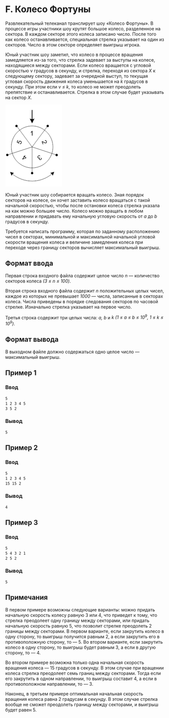 # F. Колесо Фортуны

Развлекательный телеканал транслирует шоу «Колесо Фортуны». В процессе игры участники шоу крутят большое колесо,
разделенное на сектора. В каждом секторе этого колеса записано число. После того как колесо останавливается, специальная
стрелка указывает на один из секторов. Число в этом секторе определяет выигрыш игрока.

Юный участник шоу заметил, что колесо в процессе вращения замедляется из-за того, что стрелка задевает за выступы на
колесе, находящиеся между секторами. Если колесо вращается с угловой скоростью v градусов в секунду, и стрелка, переходя
из сектора _X_ к следующему сектору, задевает за очередной выступ, то текущая угловая скорость движения колеса
уменьшается на _k_ градусов в секунду. При этом если _v ≤ k_, то колесо не может преодолеть препятствие и
останавливается. Стрелка в этом случае будет указывать на сектор _X_.

![statement-image.png](.res%2Fstatement-image.png)

Юный участник шоу собирается вращать колесо. Зная порядок секторов на колесе, он хочет заставить колесо вращаться с
такой начальной скоростью, чтобы после остановки колеса стрелка указала на как можно большее число. Колесо можно вращать
в любом направлении и придавать ему начальную угловую скорость от _a_ до _b_ градусов в секунду.

Требуется написать программу, которая по заданному расположению чисел в секторах, минимальной и максимальной начальной
угловой скорости вращения колеса и величине замедления колеса при переходе через границу секторов вычисляет максимальный
выигрыш.

## Формат ввода

Первая строка входного файла содержит целое число _n_ — количество секторов колеса _(3 ≤ n ≤ 100)_.

Вторая строка входного файла содержит _n_ положительных целых чисел, каждое из которых не превышает _1000_ — числа,
записанные в секторах колеса. Числа приведены в порядке следования секторов по часовой стрелке. Изначально стрелка
указывает на первое число.

Третья строка содержит три целых числа: _a, b_ и _k (1 ≤ a ≤ b ≤ 10<sup>9</sup>, 1 ≤ k ≤ 10<sup>9</sup>)_.

## Формат вывода

В выходном файле должно содержаться одно целое число — максимальный выигрыш.

## Пример 1

### Ввод

    5
    1 2 3 4 5
    3 5 2

### Вывод

    5

## Пример 2

### Ввод

    5
    1 2 3 4 5
    15 15 2

### Вывод

    4

## Пример 3

### Ввод

    5
    5 4 3 2 1
    2 5 2

### Вывод

    5

## Примечания

В первом примере возможны следующие варианты: можно придать начальную скорость колесу равную 3 или 4, что приведет к
тому, что стрелка преодолеет одну границу между секторами, или придать начальную скорость равную 5, что позволит стрелке
преодолеть 2 границы между секторами. В первом варианте, если закрутить колесо в одну сторону, то выигрыш получится
равным 2, а если закрутить его в противоположную сторону, то — 5. Во втором варианте, если закрутить колесо в одну
сторону, то выигрыш будет равным 3, а если в другую сторону, то — 4.

Во втором примере возможна только одна начальная скорость вращения колеса — 15 градусов в секунду. В этом случае при
вращении колеса стрелка преодолеет семь границ между секторами. Тогда если его закрутить в одном направлении, то выигрыш
составит 4, а если в противоположном направлении, то — 3.

Наконец, в третьем примере оптимальная начальная скорость вращения колеса равна 2 градусам в секунду. В этом случае
стрелка вообще не сможет преодолеть границу между секторами, и выигрыш будет равен 5.